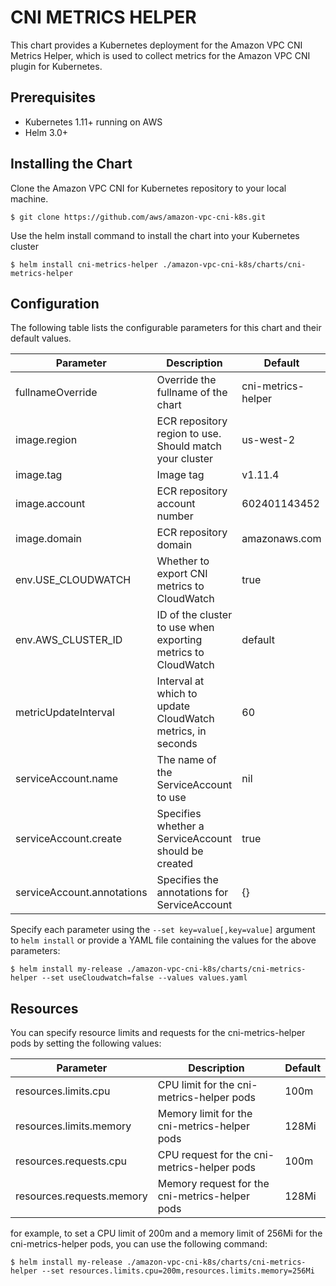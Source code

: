 # CNI METRICS HELPER

This chart provides a Kubernetes deployment for the Amazon VPC CNI Metrics Helper, which is used to collect metrics for the Amazon VPC CNI plugin for Kubernetes.

## Prerequisites

- Kubernetes 1.11+ running on AWS
- Helm 3.0+

## Installing the Chart

Clone the Amazon VPC CNI for Kubernetes repository to your local machine.

```shell
$ git clone https://github.com/aws/amazon-vpc-cni-k8s.git
```
Use the helm install command to install the chart into your Kubernetes cluster

```shell
$ helm install cni-metrics-helper ./amazon-vpc-cni-k8s/charts/cni-metrics-helper
```

## Configuration

The following table lists the configurable parameters for this chart and their default values.

| Parameter                  | Description                                                   | Default            |
|----------------------------|---------------------------------------------------------------|--------------------|
| fullnameOverride           | Override the fullname of the chart                            | cni-metrics-helper |
| image.region               | ECR repository region to use. Should match your cluster       | us-west-2          |
| image.tag                  | Image tag                                                     | v1.11.4            |
| image.account              | ECR repository account number                                 | 602401143452       |
| image.domain               | ECR repository domain                                         | amazonaws.com      |
| env.USE_CLOUDWATCH         | Whether to export CNI metrics to CloudWatch                   | true               |
| env.AWS_CLUSTER_ID         | ID of the cluster to use when exporting metrics to CloudWatch | default            |
| metricUpdateInterval       | Interval at which to update CloudWatch metrics, in seconds    | 60                 |
| serviceAccount.name        | The name of the ServiceAccount to use                         | nil                |
| serviceAccount.create      | Specifies whether a ServiceAccount should be created          | true               |
| serviceAccount.annotations | Specifies the annotations for ServiceAccount                  | {}                 |


Specify each parameter using the `--set key=value[,key=value]` argument to `helm install` or provide a YAML file containing the values for the above parameters:

```shell
$ helm install my-release ./amazon-vpc-cni-k8s/charts/cni-metrics-helper --set useCloudwatch=false --values values.yaml

```

## Resources

You can specify resource limits and requests for the cni-metrics-helper pods by setting the following values:

| Parameter                 | Description                                    | Default |
|---------------------------|------------------------------------------------|---------|
| resources.limits.cpu      | CPU limit for the cni-metrics-helper pods      | 100m    |
| resources.limits.memory   | Memory limit for the cni-metrics-helper pods   | 128Mi   |
| resources.requests.cpu    | CPU request for the cni-metrics-helper pods    | 100m    |
| resources.requests.memory | Memory request for the cni-metrics-helper pods | 128Mi   |

for example, to set a CPU limit of 200m and a memory limit of 256Mi for the cni-metrics-helper pods, you can use the following command:

```shell
$ helm install my-release ./amazon-vpc-cni-k8s/charts/cni-metrics-helper --set resources.limits.cpu=200m,resources.limits.memory=256Mi
```